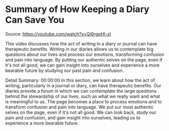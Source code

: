 # Summary of How Keeping a Diary Can Save You

Source: https://youtube.com/watch?v=Qj6rgpHI-zI

This video discusses how the act of writing in a diary or journal can have therapeutic benefits. Writing in our diaries allows us to contemplate big questions about our lives and process our emotions, transforming confusion and pain into language. By putting our authentic selves on the page, even if it's not all good, we can gain insight into ourselves and experience a more bearable future by studying our past pain and confusion.

Detail Summary: 
00:00:00
In this section, we learn about how the act of writing, particularly in a journal or diary, can have therapeutic benefits. Our diaries provide a forum in which we can contemplate the large questions behind the stewardship of our lives, such as what we really want and what is meaningful to us. The page becomes a place to process emotions and to transform confusion and pain into language. We put our most authentic selves on the page, even if it's not all good. We can look back, study our pain and confusion, and gain insight into ourselves, leading us to experience a more bearable future.

